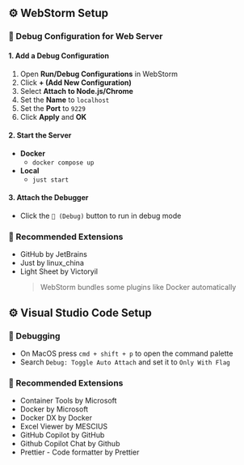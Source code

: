 ## ⚙️ WebStorm Setup

### 🐞 Debug Configuration for Web Server

#### 1. Add a Debug Configuration

1. Open **Run/Debug Configurations** in WebStorm
2. Click **+ (Add New Configuration)**
3. Select **Attach to Node.js/Chrome**
4. Set the **Name** to `localhost`
5. Set the **Port** to `9229`
6. Click **Apply** and **OK**

#### 2. Start the Server

- **Docker**
  - `docker compose up`
- **Local**
  - `just start`

#### 3. Attach the Debugger

- Click the `🐞 (Debug)` button to run in debug mode


### 🧰 Recommended Extensions

- GitHub by JetBrains
- Just by linux_china
- Light Sheet by Victoryil
  > WebStorm bundles some plugins like Docker automatically

## ⚙️ Visual Studio Code Setup

### 🐞 Debugging

- On MacOS press `cmd + shift + p` to open the command palette
- Search `Debug: Toggle Auto Attach` and set it to `Only With Flag`

### 🧰 Recommended Extensions

- Container Tools by Microsoft
- Docker by Microsoft
- Docker DX by Docker
- Excel Viewer by MESCIUS
- GitHub Copilot by GitHub
- Github Copilot Chat by Github
- Prettier - Code formatter by Prettier
